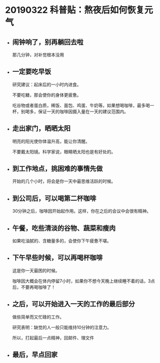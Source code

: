 # 20190322 科普贴：熬夜后如何恢复元气

- ## 闹钟响了，别再躺回去啦

    那几分钟，对补觉根本没用
- ## 一定要吃早饭

    研究建议：起床后的一小时内进食。
    
    不要吃糖，那会使你的身体更疲惫。

    吃谷物或者蛋白质，稀饭、面包、鸡蛋、牛奶等。如果想喝咖啡，最多喝一杯，别喝多，保证一天的咖啡因摄入量在一天的建议范围内。

- ## 走出家门，晒晒太阳

    明亮的阳光使你体温升高，能让你清醒。

    不要戴太阳镜。科学家说，眼睛晒太阳也是有好处的。

- ## 到工作地点，挑困难的事情先做

    开始的几个小时，将会是你一天中最思维活跃的时候。

- ## 到公司后，可以喝第二杯咖啡

    30分钟之后，咖啡因开始起作用。这样，你在之后的会议中会很有精神。

- ## 午餐，吃些清淡的谷物、蔬菜和瘦肉

    如果吃油腻的、含糖量多的，会使你下午疲惫不堪。

- ## 下午早些时候，可以再喝杯咖啡

    这是你一天最困的时候。

    咖啡因大概会在体内停留7小时，如果你不想今天晚上继续睡不着的话，3点后，不要再喝咖啡了！

- ## 之后，可以开始进入一天的工作的最后部分

    做些简单而又忙碌的工作。

    研究表明：缺觉的人一般只能维持10分钟的注意力。

    所以，打起最后一点精神，回邮件、理文件

- ## 最后，早点回家



